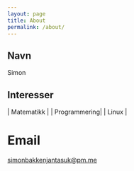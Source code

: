 ```yaml
---
layout: page
title: About
permalink: /about/
---
```


## Navn

Simon

## Interesser

| Matematikk   |
| Programmering| 
| Linux        |

# Email

simonbakkenjantasuk@pm.me 